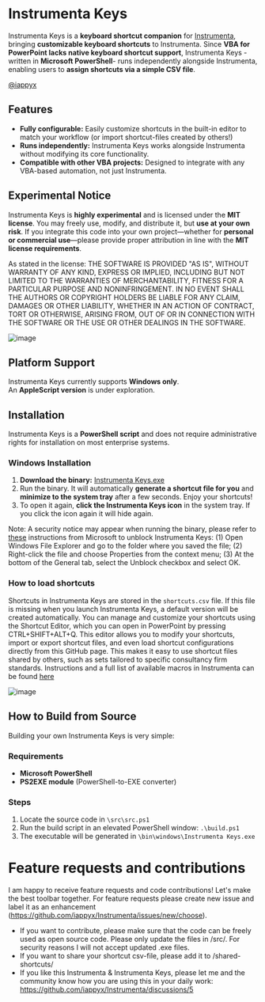 # Instrumenta Keys
Instrumenta Keys is a **keyboard shortcut companion** for [Instrumenta](https://github.com/iappyx/Instrumenta/), bringing **customizable keyboard shortcuts** to Instrumenta. Since **VBA for PowerPoint lacks native keyboard shortcut support**, Instrumenta Keys -written in **Microsoft PowerShell**- runs independently alongside Instrumenta, enabling users to **assign shortcuts via a simple CSV file**.

[@iappyx](https://github.com/iappyx)

## Features
- **Fully configurable:** Easily customize shortcuts in the built-in editor to match your workflow (or import shortcut-files created by others!)
- **Runs independently:** Instrumenta Keys works alongside Instrumenta without modifying its core functionality.
- **Compatible with other VBA projects:** Designed to integrate with any VBA-based automation, not just Instrumenta.

## Experimental Notice
Instrumenta Keys is **highly experimental** and is licensed under the **MIT license**. You may freely use, modify, and distribute it, but **use at your own risk**. If you integrate this code into your own project—whether for **personal or commercial use**—please provide proper attribution in line with the **MIT license requirements**.

As stated in the license: THE SOFTWARE IS PROVIDED "AS IS", WITHOUT WARRANTY OF ANY KIND, EXPRESS OR IMPLIED, INCLUDING BUT NOT LIMITED TO THE WARRANTIES OF MERCHANTABILITY, FITNESS FOR A PARTICULAR PURPOSE AND NONINFRINGEMENT. IN NO EVENT SHALL THE AUTHORS OR COPYRIGHT HOLDERS BE LIABLE FOR ANY CLAIM, DAMAGES OR OTHER LIABILITY, WHETHER IN AN ACTION OF CONTRACT, TORT OR OTHERWISE, ARISING FROM, OUT OF OR IN CONNECTION WITH THE SOFTWARE OR THE USE OR OTHER DEALINGS IN THE SOFTWARE.

![image](https://github.com/user-attachments/assets/2962b007-77b6-4142-9c36-f9ae8886bae1)

## Platform Support
Instrumenta Keys currently supports **Windows only**.  
An **AppleScript version** is under exploration.

## Installation
Instrumenta Keys is a **PowerShell script** and does not require administrative rights for installation on most enterprise systems.

### Windows Installation
1. **Download the binary:** [Instrumenta Keys.exe](https://github.com/iappyx/Instrumenta-Keys/raw/main/bin/windows/Instrumenta%20Keys.exe)
2. Run the binary. It will automatically **generate a shortcut file for you** and **minimize to the system tray** after a few seconds. Enjoy your shortcuts!
3. To open it again, **click the Instrumenta Keys icon** in the system tray. If you click the icon again it will hide again.

Note: A security notice may appear when running the binary, please refer to [these](https://support.microsoft.com/en-gb/topic/a-potentially-dangerous-macro-has-been-blocked-0952faa0-37e7-4316-b61d-5b5ed6024216) instructions from Microsoft to unblock Instrumenta Keys: (1) Open Windows File Explorer and go to the folder where you saved the file; (2) Right-click the file and choose Properties from the context menu; (3) At the bottom of the General tab, select the Unblock checkbox and select OK.

### How to load shortcuts
Shortcuts in Instrumenta Keys are stored in the `shortcuts.csv` file. If this file is missing when you launch Instrumenta Keys, a default version will be created automatically. You can manage and customize your shortcuts using the Shortcut Editor, which you can open in PowerPoint by pressing CTRL+SHIFT+ALT+Q. This editor allows you to modify your shortcuts, import or export shortcut files, and even load shortcut configurations directly from this GitHub page. This makes it easy to use shortcut files shared by others, such as sets tailored to specific consultancy firm standards.
Instructions and a full list of available macros in Instrumenta can be found [here](https://github.com/iappyx/Instrumenta-Keys/blob/main/instrumenta_macros.md)

![image](https://github.com/user-attachments/assets/449c14ab-799e-4377-a249-f318118baddb)

## How to Build from Source
Building your own Instrumenta Keys is very simple:

### Requirements
- **Microsoft PowerShell**
- **PS2EXE module** (PowerShell-to-EXE converter)

### Steps
1. Locate the source code in `\src\src.ps1`
2. Run the build script in an elevated PowerShell window: `.\build.ps1`
3. The executable will be generated in `\bin\windows\Instrumenta Keys.exe`

# Feature requests and contributions
I am happy to receive feature requests and code contributions! Let's make the best toolbar together. For feature requests please create new issue and label it as an enhancement (https://github.com/iappyx/Instrumenta/issues/new/choose). 

- If you want to contribute, please make sure that the code can be freely used as open source code. Please only update the files in /src/. For security reasons I will not accept updated .exe files.
- If you want to share your shortcut csv-file, please add it to /shared-shortcuts/
- If you like this Instrumenta & Instrumenta Keys, please let me and the community know how you are using this in your daily work: https://github.com/iappyx/Instrumenta/discussions/5
